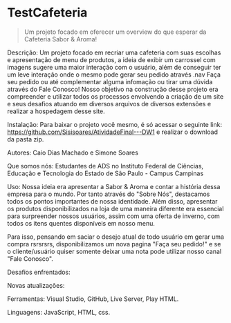 # TestCafeteria

> Um projeto focado em oferecer um overview do que esperar da Cafeteria Sabor & Aroma! 


Descrição: Um projeto focado em recriar uma cafeteria com suas escolhas e apresentação de menu de produtos, a ideia de exibir um carrossel com imagens sugere uma maior interação com o usuário, além de conseguir ter um leve interação onde o mesmo pode gerar seu pedido através .nav Faça seu pedido ou até complementar alguma infomação ou tirar uma dúvida através do Fale Conosco! Nosso objetivo na construção desse projeto era compreender e utilizar todos os processos envolvendo a criação de um site e seus desafios atuando em diversos arquivos de diversos extensões e realizar a hospedagem desse site. 

Instalação: Para baixar o projeto você mesmo, é só acessar o seguinte link: https://github.com/Sisisoares/AtividadeFinal---DW1 e realizar o download da pasta zip.

Autores: Caio Dias Machado e Simone Soares 

Que somos nós: Estudantes de ADS no Instituto Federal de Ciências, Educação e Tecnologia do Estado de São Paulo - Campus Campinas

Uso: Nossa ideia era apresentar a Sabor & Aroma e contar a história dessa empresa para o mundo. Por tanto através do "Sobre Nós", destacamos todos os pontos importantes de nossa identidade. Além disso, apresentar os produtos disponibilizados na loja de uma maneira diferente era essencial para surpreender nossos usuários, assim com uma oferta de inverno, com todos os itens quentes disponíveis em nosso menu. 

Para isso, pensando em saciar o desejo atual de todo usuário em gerar uma compra rsrsrsrs, disponibilizamos um nova pagina "Faça seu pedido!" e se o cliente/usuário quiser somente deixar uma nota pode utilizar nosso canal "Fale Conosco".

Desafios enfrentados: 

Novas atualizações:


Ferramentas: Visual Studio, GitHub, Live Server, Play HTML.

Linguagens: JavaScript, HTML, css.